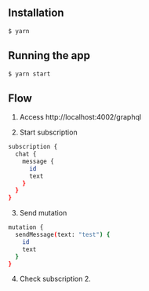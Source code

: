 ## Installation

```bash
$ yarn
```

## Running the app

```bash
$ yarn start
```

## Flow

1. Access http://localhost:4002/graphql

2. Start subscription

```bash
subscription {
  chat {
    message {
      id
      text
    }
  }
}
```

3. Send mutation

```bash
mutation {
  sendMessage(text: "test") {
    id
    text
  }
}
```

4. Check subscription 2.
